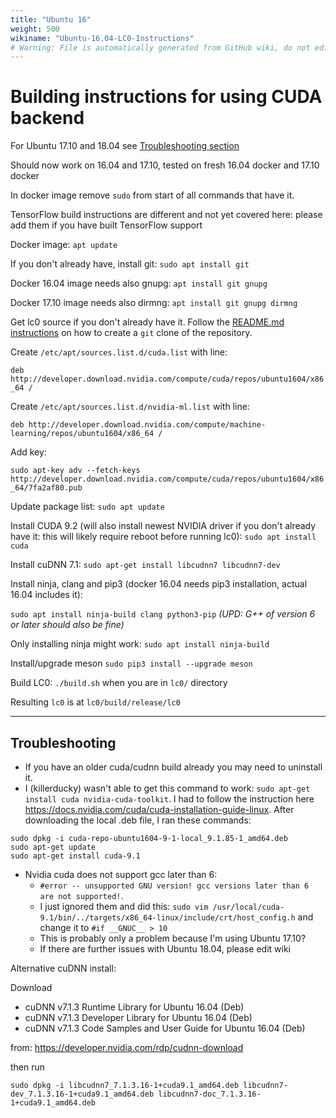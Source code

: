 ```yaml
---
title: "Ubuntu 16"
weight: 500
wikiname: "Ubuntu-16.04-LC0-Instructions"
# Warning: File is automatically generated from GitHub wiki, do not edit by hand.
---
```

# Building instructions for using CUDA backend

For Ubuntu 17.10 and 18.04 see [Troubleshooting section](#troubleshooting)

Should now work on 16.04 and 17.10, tested on fresh 16.04 docker and 17.10 docker

In docker image remove `sudo` from start of all commands that have it.

TensorFlow build instructions are different and not yet covered here: please add them if you have built TensorFlow support

Docker image: `apt update`

If you don't already have, install git:
`sudo apt install git`

Docker 16.04 image needs also  gnupg: `apt install git gnupg`

Docker 17.10 image needs also dirmng: `apt install git gnupg dirmng`

Get lc0 source if you don't already have it. Follow the [README.md instructions](https://github.com/LeelaChessZero/lc0#downloading-source) on how to create a `git` clone of the repository.

Create `/etc/apt/sources.list.d/cuda.list` with line:

`deb http://developer.download.nvidia.com/compute/cuda/repos/ubuntu1604/x86_64 /`

Create `/etc/apt/sources.list.d/nvidia-ml.list` with line:

`deb http://developer.download.nvidia.com/compute/machine-learning/repos/ubuntu1604/x86_64 /`

Add key:

`sudo apt-key adv --fetch-keys http://developer.download.nvidia.com/compute/cuda/repos/ubuntu1604/x86_64/7fa2af80.pub`

Update package list: `sudo apt update`

Install CUDA 9.2 (will also install newest NVIDIA driver if you don't already have it: this will likely require reboot before running lc0):
`sudo apt install cuda`

Install cuDNN 7.1:
`sudo apt-get install libcudnn7 libcudnn7-dev`

Install ninja, clang and pip3 (docker 16.04 needs pip3 installation, actual 16.04 includes it):

`sudo apt install ninja-build clang python3-pip`
_(UPD: G++ of version 6 or later should also be fine)_

Only installing ninja might work: `sudo apt install ninja-build`

Install/upgrade meson
`sudo pip3 install --upgrade meson`

Build LC0: `./build.sh` when you are in `lc0/` directory

Resulting `lc0` is at `lc0/build/release/lc0`


***
## Troubleshooting

* If you have an older cuda/cudnn build already you may need to uninstall it. 
* I (killerducky) wasn't able to get this command to work: `sudo apt-get install cuda nvidia-cuda-toolkit`. I had to follow the instruction here https://docs.nvidia.com/cuda/cuda-installation-guide-linux. After downloading the local .deb file, I ran these commands:
```
sudo dpkg -i cuda-repo-ubuntu1604-9-1-local_9.1.85-1_amd64.deb 
sudo apt-get update
sudo apt-get install cuda-9.1
```
* Nvidia cuda does not support gcc later than 6: 
  * `#error -- unsupported GNU version! gcc versions later than 6 are not supported!`.
  * I just ignored them and did this: `sudo vim /usr/local/cuda-9.1/bin/../targets/x86_64-linux/include/crt/host_config.h` and change it to `#if __GNUC__ > 10`
  * This is probably only a problem because I'm using Ubuntu 17.10?
  * If there are further issues with Ubuntu 18.04, please edit wiki

Alternative cuDNN install:

Download
- cuDNN v7.1.3 Runtime Library for Ubuntu 16.04 (Deb)
- cuDNN v7.1.3 Developer Library for Ubuntu 16.04 (Deb)
- cuDNN v7.1.3 Code Samples and User Guide for Ubuntu 16.04 (Deb)

from: https://developer.nvidia.com/rdp/cudnn-download

then run

`sudo dpkg -i libcudnn7_7.1.3.16-1+cuda9.1_amd64.deb libcudnn7-dev_7.1.3.16-1+cuda9.1_amd64.deb libcudnn7-doc_7.1.3.16-1+cuda9.1_amd64.deb`